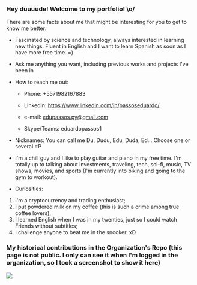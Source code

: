 ### Hey duuuude! Welcome to my portfolio! \o/
There are some facts about me that might be interesting for you to get to know me better:

- Fascinated by science and technology, always interested in learning new things. Fluent in English and I want to learn Spanish as soon as I have more free time. =)

- Ask me anything you want, including previous works and projects I've been in

- How to reach me out:

  * Phone: +5571982167883
  
  * Linkedin: https://www.linkedin.com/in/passoseduardo/
  
  * e-mail: edupassos.py@gmail.com
  
  * Skype/Teams: eduardopassos1
    
- Nicknames: You can call me Du, Dudu, Edu, Duda, Ed... Choose one or several =P

- I'm a chill guy and I like to play guitar and piano in my free time. I'm totally up to talking about investments, traveling, tech, sci-fi, music, TV shows, movies, and sports (I'm currently into biking and going to the gym to workout).

- Curiosities: 
1) I'm a cryptocurrency and trading enthusiast;
2) I put powdered milk on my coffee (this is such a crime among true coffee lovers);
3) I learned English when I was in my twenties, just so I could watch Friends without subtitles;
4) I challenge anyone to beat me in the snooker. xD

### My historical contributions in the Organization's Repo (this page is not public. I only can see it when I'm logged in the organization, so I took a screenshot to show it here)
<img src="img/organization_contributions.png">
